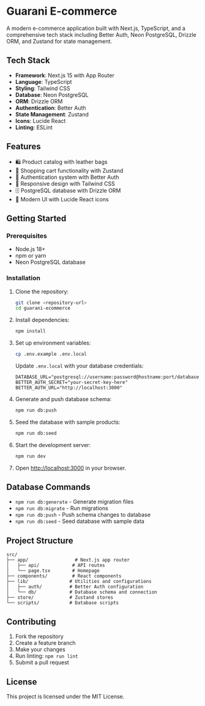 # Guarani E-commerce

A modern e-commerce application built with Next.js, TypeScript, and a comprehensive tech stack including Better Auth, Neon PostgreSQL, Drizzle ORM, and Zustand for state management.

## Tech Stack

- **Framework**: Next.js 15 with App Router
- **Language**: TypeScript
- **Styling**: Tailwind CSS
- **Database**: Neon PostgreSQL
- **ORM**: Drizzle ORM
- **Authentication**: Better Auth
- **State Management**: Zustand
- **Icons**: Lucide React
- **Linting**: ESLint

## Features

- 🛍️ Product catalog with leather bags
- 🛒 Shopping cart functionality with Zustand
- 🔐 Authentication system with Better Auth
- 📱 Responsive design with Tailwind CSS
- 🗄️ PostgreSQL database with Drizzle ORM
- 🎨 Modern UI with Lucide React icons

## Getting Started

### Prerequisites

- Node.js 18+ 
- npm or yarn
- Neon PostgreSQL database

### Installation

1. Clone the repository:
   ```bash
   git clone <repository-url>
   cd guarani-ecommerce
   ```

2. Install dependencies:
   ```bash
   npm install
   ```

3. Set up environment variables:
   ```bash
   cp .env.example .env.local
   ```
   
   Update `.env.local` with your database credentials:
   ```
   DATABASE_URL="postgresql://username:password@hostname:port/database"
   BETTER_AUTH_SECRET="your-secret-key-here"
   BETTER_AUTH_URL="http://localhost:3000"
   ```

4. Generate and push database schema:
   ```bash
   npm run db:push
   ```

5. Seed the database with sample products:
   ```bash
   npm run db:seed
   ```

6. Start the development server:
   ```bash
   npm run dev
   ```

7. Open [http://localhost:3000](http://localhost:3000) in your browser.

## Database Commands

- `npm run db:generate` - Generate migration files
- `npm run db:migrate` - Run migrations
- `npm run db:push` - Push schema changes to database
- `npm run db:seed` - Seed database with sample data

## Project Structure

```
src/
├── app/                 # Next.js app router
│   ├── api/            # API routes
│   └── page.tsx        # Homepage
├── components/         # React components
├── lib/               # Utilities and configurations
│   ├── auth/          # Better Auth configuration
│   └── db/            # Database schema and connection
├── store/             # Zustand stores
└── scripts/           # Database scripts
```

## Contributing

1. Fork the repository
2. Create a feature branch
3. Make your changes
4. Run linting: `npm run lint`
5. Submit a pull request

## License

This project is licensed under the MIT License.